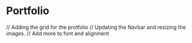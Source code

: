 # Portfolio
// Adding the grid for the protfolio
// Updating the Navbar and resizing the images.
// Add more to font and alignment 